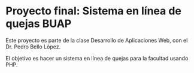 # Proyecto final: Sistema en línea de quejas BUAP

Este proyecto es parte de la clase Desarrollo de Aplicaciones Web, con el Dr. Pedro Bello López.

El objetivo es hacer un sistema en línea de quejas para la facultad usando PHP.
